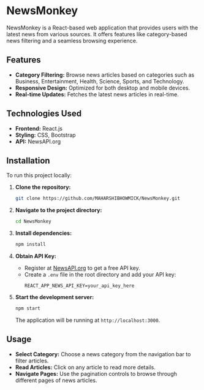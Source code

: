 # NewsMonkey

NewsMonkey is a React-based web application that provides users with the latest news from various sources. It offers features like category-based news filtering and a seamless browsing experience.

## Features

- **Category Filtering:** Browse news articles based on categories such as Business, Entertainment, Health, Science, Sports, and Technology.
- **Responsive Design:** Optimized for both desktop and mobile devices.
- **Real-time Updates:** Fetches the latest news articles in real-time.

## Technologies Used

- **Frontend:** React.js
- **Styling:** CSS, Bootstrap
- **API:** NewsAPI.org

## Installation

To run this project locally:

1. **Clone the repository:**
   ```bash
   git clone https://github.com/MAHARSHIBHOWMICK/NewsMonkey.git
   ```

2. **Navigate to the project directory:**
   ```bash
   cd NewsMonkey
   ```

3. **Install dependencies:**
   ```bash
   npm install
   ```

4. **Obtain API Key:**
   - Register at [NewsAPI.org](https://newsapi.org/) to get a free API key.
   - Create a `.env` file in the root directory and add your API key:
     ```
     REACT_APP_NEWS_API_KEY=your_api_key_here
     ```

5. **Start the development server:**
   ```bash
   npm start
   ```

   The application will be running at `http://localhost:3000`.

## Usage

- **Select Category:** Choose a news category from the navigation bar to filter articles.
- **Read Articles:** Click on any article to read more details.
- **Navigate Pages:** Use the pagination controls to browse through different pages of news articles.

